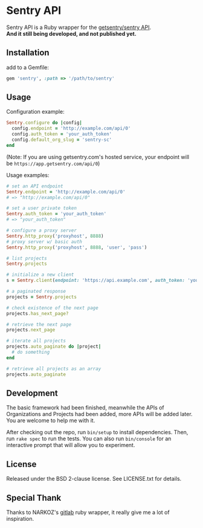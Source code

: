 # Sentry API

Sentry API is a Ruby wrapper for the [getsentry/sentry API](https://docs.sentry.io/hosted/api/).  
**And it still being developed, and not published yet.**

## Installation

add to a Gemfile:

```ruby
gem 'sentry', :path => '/path/to/sentry'
```

## Usage

Configuration example:

```ruby
Sentry.configure do |config|
  config.endpoint = 'http://example.com/api/0'
  config.auth_token = 'your_auth_token'
  config.default_org_slug = 'sentry-sc'
end
```

(Note: If you are using getsentry.com's hosted service, your endpoint will be `https://app.getsentry.com/api/0`)

Usage examples:

```ruby
# set an API endpoint
Sentry.endpoint = 'http://example.com/api/0'
# => "http://example.com/api/0"

# set a user private token
Sentry.auth_token = 'your_auth_token'
# => "your_auth_token"

# configure a proxy server
Sentry.http_proxy('proxyhost', 8888)
# proxy server w/ basic auth
Sentry.http_proxy('proxyhost', 8888, 'user', 'pass')

# list projects
Sentry.projects

# initialize a new client
s = Sentry.client(endpoint: 'https://api.example.com', auth_token: 'your_auth_token', default_org_slug: 'sentry-sc')

# a paginated response
projects = Sentry.projects

# check existence of the next page
projects.has_next_page?

# retrieve the next page
projects.next_page

# iterate all projects
projects.auto_paginate do |project|
  # do something
end

# retrieve all projects as an array
projects.auto_paginate
```

## Development
The basic framework had been finished, meanwhile the APIs of Organizations and Projects had been added, more APIs will be added later. You are welcome to help me with it.

After checking out the repo, run `bin/setup` to install dependencies. Then, run
`rake spec` to run the tests. You can also run `bin/console` for an interactive
prompt that will allow you to experiment.

## License

Released under the BSD 2-clause license. See LICENSE.txt for details.

## Special Thank
Thanks to NARKOZ's [gitlab](https://github.com/NARKOZ/gitlab) ruby wrapper, it really give me a lot of inspiration.
